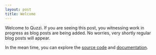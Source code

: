 ```yaml
---
layout: post
title: Welcome
---
```


Welcome to Quzzi. If you are seeing this post, you witnessing work in progress as blog posts are being added.
No worries, very shortly regular blog posts will appear. 

In the mean time, you can explore the [source code](https://github.com/Q-Zee/DWave) and [documentation](https://q-zee.github.io/DWave/).
